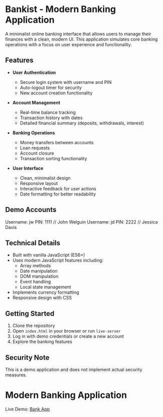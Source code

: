 # Bankist - Modern Banking Application

A minimalist online banking interface that allows users to manage their finances with a clean, modern UI. This application simulates core banking operations with a focus on user experience and functionality.

## Features

- **User Authentication**

  - Secure login system with username and PIN
  - Auto-logout timer for security
  - New account creation functionality

- **Account Management**

  - Real-time balance tracking
  - Transaction history with dates
  - Detailed financial summary (deposits, withdrawals, interest)

- **Banking Operations**

  - Money transfers between accounts
  - Loan requests
  - Account closure
  - Transaction sorting functionality

- **User Interface**
  - Clean, minimalist design
  - Responsive layout
  - Interactive feedback for user actions
  - Date formatting for better readability

## Demo Accounts

Username: jw PIN: 1111 // John Welguin
Username: jd PIN: 2222 // Jessica Davis

## Technical Details

- Built with vanilla JavaScript (ES6+)
- Uses modern JavaScript features including:
  - Array methods
  - Date manipulation
  - DOM manipulation
  - Event handling
  - Local state management
- Implements currency formatting
- Responsive design with CSS

## Getting Started

1. Clone the repository
2. Open `index.html` in your browser or run `live-server`
3. Log in with demo credentials or create a new account
4. Explore the banking features

## Security Note

This is a demo application and does not implement actual security measures.

# Modern Banking Application

Live Demo: [Bank App](https://abdocodesc.github.io/Bank-App/)
